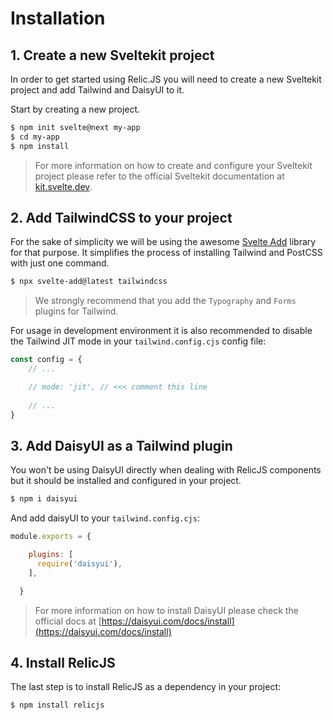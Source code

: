 # Installation

## 1. Create a new Sveltekit project

In order to get started using Relic.JS you will need to create a new Sveltekit project and add Tailwind and DaisyUI to it.

Start by creating a new project.

```bash
$ npm init svelte@next my-app
$ cd my-app
$ npm install
```

> For more information on how to create and configure your Sveltekit project please refer to the official Sveltekit documentation at [kit.svelte.dev](https://kit.svelte.dev/docs).

## 2. Add TailwindCSS to your project

For the sake of simplicity we will be using the awesome [Svelte Add](https://github.com/svelte-add/svelte-add) library for that purpose. It simplifies the process of installing Tailwind and PostCSS with just one command.

```bash
$ npx svelte-add@latest tailwindcss
```

> We strongly recommend that you add the `Typography` and `Forms` plugins for Tailwind.

For usage in development environment it is also recommended to disable the Tailwind JIT mode in your `tailwind.config.cjs` config file:

```js
const config = {
    // ...

	// mode: 'jit', // <<< comment this line
    
    // ...
}
```

## 3. Add DaisyUI as a Tailwind plugin

You won't be using DaisyUI directly when dealing with RelicJS components but it should be installed and configured in your project.

```bash
$ npm i daisyui
```

And add daisyUI to your `tailwind.config.cjs`:

```js
module.exports = {

    plugins: [
      require('daisyui'),
    ],

  }
```

> For more information on how to install DaisyUI please check the official docs at [https://daisyui.com/docs/install](https://daisyui.com/docs/install)

## 4. Install RelicJS

The last step is to install RelicJS as a dependency in your project:

```bash
$ npm install relicjs
```
